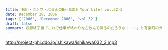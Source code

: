 ```yaml
---
title: 石川・ホンマ・ぶるんのBe-SIDE Your Life! vol.32-3
date: December 28, 2006
tags: ['2006', 'December 2006', 'vol.32']
draft: false
summary: 収録終了後「これで仕事が終わりなら飲んで帰るのだろうな・・・」と有楽町のガード下に立ちこめるヤキトリの煙をくぐり抜けて帰路・・・というか本業の待ちかまえる各局！？へと足をむけるお三方。今週は聴取率週間。ビーサイは独立国家として奮闘中ですが、かなりの人々がこのサイトを日々、訪れていてくれているようで感謝感激雨嵐であります！！あとトモダチが、クリスマスプレゼントとかお年玉で、iPodをゲットしていたらビーサイを奨めておくことをお忘れ無く〜〜〜これ結構重要ネ！NAMAE
---
```


http://project-phi.ddo.jp/ishikawa/ishikawa032_3.mp3